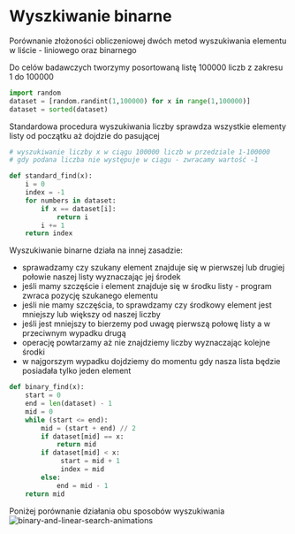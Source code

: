 # Wyszkiwanie binarne

Porównanie złożoności obliczeniowej dwóch metod wyszukiwania elementu w liście - liniowego oraz binarnego


Do celów badawczych tworzymy posortowaną listę 100000 liczb z zakresu 1 do 100000
```py
import random
dataset = [random.randint(1,100000) for x in range(1,100000)]
dataset = sorted(dataset)
```

Standardowa procedura wyszukiwania liczby sprawdza wszystkie elementy listy od początku aż dojdzie do pasującej
```py
# wyszukiwanie liczby x w ciągu 100000 liczb w przedziale 1-100000
# gdy podana liczba nie występuje w ciągu - zwracamy wartość -1

def standard_find(x):
    i = 0
    index = -1
    for numbers in dataset:
        if x == dataset[i]:
            return i
        i += 1
    return index
```
Wyszukiwanie binarne działa na innej zasadzie:
- sprawadzamy czy szukany element znajduje się w pierwszej lub drugiej połowie naszej listy wyznaczając jej środek
- jeśli mamy szczęście i element znajduje się w środku listy - program zwraca pozycję szukanego elementu
- jeśli nie mamy szczęścia, to sprawdzamy czy środkowy element jest mniejszy lub większy od naszej liczby
- jeśli jest mniejszy to bierzemy pod uwagę pierwszą połowę listy a w przeciwnym wypadku drugą
- operację powtarzamy aż nie znajdziemy liczby wyznaczając kolejne środki 
- w najgorszym wypadku dojdziemy do momentu gdy nasza lista będzie posiadała tylko jeden element

```py
def binary_find(x):
    start = 0
    end = len(dataset) - 1
    mid = 0
    while (start <= end):
        mid = (start + end) // 2
        if dataset[mid] == x:
            return mid
        if dataset[mid] < x:
             start = mid + 1
             index = mid
        else:
            end = mid - 1
    return mid
```
Poniżej porównanie działania obu sposobów wyszukiwania
![binary-and-linear-search-animations](https://user-images.githubusercontent.com/117105005/200673713-efe3199d-058d-4389-9ca5-7986ac0d7683.gif)
